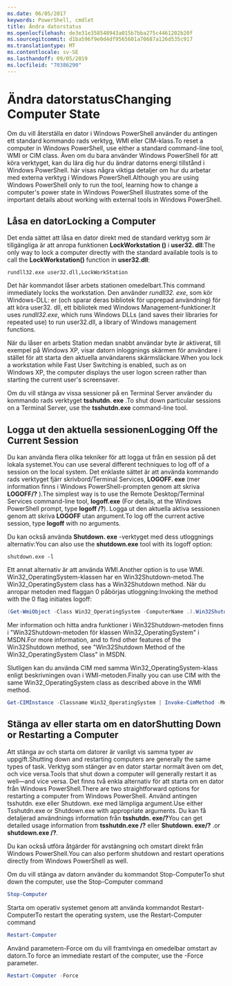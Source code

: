 ```yaml
---
ms.date: 06/05/2017
keywords: PowerShell, cmdlet
title: Ändra datorstatus
ms.openlocfilehash: de3e31e358548943a015b7bba275c4461202b20f
ms.sourcegitcommit: d1ba596f9e0d4df9565601a70687a126d535c917
ms.translationtype: MT
ms.contentlocale: sv-SE
ms.lasthandoff: 09/05/2019
ms.locfileid: "70386290"
---
```

# <a name="changing-computer-state"></a><span data-ttu-id="4c489-103">Ändra datorstatus</span><span class="sxs-lookup"><span data-stu-id="4c489-103">Changing Computer State</span></span>

<span data-ttu-id="4c489-104">Om du vill återställa en dator i Windows PowerShell använder du antingen ett standard kommando rads verktyg, WMI eller CIM-klass.</span><span class="sxs-lookup"><span data-stu-id="4c489-104">To reset a computer in Windows PowerShell, use either a standard command-line tool, WMI or CIM class.</span></span> <span data-ttu-id="4c489-105">Även om du bara använder Windows PowerShell för att köra verktyget, kan du lära dig hur du ändrar datorns energi tillstånd i Windows PowerShell. här visas några viktiga detaljer om hur du arbetar med externa verktyg i Windows PowerShell.</span><span class="sxs-lookup"><span data-stu-id="4c489-105">Although you are using Windows PowerShell only to run the tool, learning how to change a computer's power state in Windows PowerShell illustrates some of the important details about working with external tools in Windows PowerShell.</span></span>

## <a name="locking-a-computer"></a><span data-ttu-id="4c489-106">Låsa en dator</span><span class="sxs-lookup"><span data-stu-id="4c489-106">Locking a Computer</span></span>

<span data-ttu-id="4c489-107">Det enda sättet att låsa en dator direkt med de standard verktyg som är tillgängliga är att anropa funktionen **LockWorkstation ()** i **user32. dll**:</span><span class="sxs-lookup"><span data-stu-id="4c489-107">The only way to lock a computer directly with the standard available tools is to call the **LockWorkstation()** function in **user32.dll**:</span></span>

```
rundll32.exe user32.dll,LockWorkStation
```

<span data-ttu-id="4c489-108">Det här kommandot låser arbets stationen omedelbart.</span><span class="sxs-lookup"><span data-stu-id="4c489-108">This command immediately locks the workstation.</span></span> <span data-ttu-id="4c489-109">Den använder *rundll32. exe*, som kör Windows-DLL: er (och sparar deras bibliotek för upprepad användning) för att köra user32. dll, ett bibliotek med Windows Management-funktioner.</span><span class="sxs-lookup"><span data-stu-id="4c489-109">It uses *rundll32.exe*, which runs Windows DLLs (and saves their libraries for repeated use) to run user32.dll, a library of Windows management functions.</span></span>

<span data-ttu-id="4c489-110">När du låser en arbets Station medan snabbt användar byte är aktiverat, till exempel på Windows XP, visar datorn inloggnings skärmen för användare i stället för att starta den aktuella användarens skärmsläckare.</span><span class="sxs-lookup"><span data-stu-id="4c489-110">When you lock a workstation while Fast User Switching is enabled, such as on Windows XP, the computer displays the user logon screen rather than starting the current user's screensaver.</span></span>

<span data-ttu-id="4c489-111">Om du vill stänga av vissa sessioner på en Terminal Server använder du kommando rads verktyget **tsshutdn. exe** .</span><span class="sxs-lookup"><span data-stu-id="4c489-111">To shut down particular sessions on a Terminal Server, use the **tsshutdn.exe** command-line tool.</span></span>

## <a name="logging-off-the-current-session"></a><span data-ttu-id="4c489-112">Logga ut den aktuella sessionen</span><span class="sxs-lookup"><span data-stu-id="4c489-112">Logging Off the Current Session</span></span>

<span data-ttu-id="4c489-113">Du kan använda flera olika tekniker för att logga ut från en session på det lokala systemet.</span><span class="sxs-lookup"><span data-stu-id="4c489-113">You can use several different techniques to log off of a session on the local system.</span></span> <span data-ttu-id="4c489-114">Det enklaste sättet är att använda kommando rads verktyget fjärr skrivbord/Terminal Services, **LOGOFF. exe** (mer information finns i Windows PowerShell-prompten genom att skriva **LOGOFF/?** ).</span><span class="sxs-lookup"><span data-stu-id="4c489-114">The simplest way is to use the Remote Desktop/Terminal Services command-line tool, **logoff.exe** (For details, at the Windows PowerShell prompt, type **logoff /?**).</span></span> <span data-ttu-id="4c489-115">Logga ut den aktuella aktiva sessionen genom att skriva **LOGOFF** utan argument.</span><span class="sxs-lookup"><span data-stu-id="4c489-115">To log off the current active session, type **logoff** with no arguments.</span></span>

<span data-ttu-id="4c489-116">Du kan också använda **Shutdown. exe** -verktyget med dess utloggnings alternativ:</span><span class="sxs-lookup"><span data-stu-id="4c489-116">You can also use the **shutdown.exe** tool with its logoff option:</span></span>

```
shutdown.exe -l
```

<span data-ttu-id="4c489-117">Ett annat alternativ är att använda WMI.</span><span class="sxs-lookup"><span data-stu-id="4c489-117">Another option is to use WMI.</span></span> <span data-ttu-id="4c489-118">Win32_OperatingSystem-klassen har en Win32Shutdown-metod.</span><span class="sxs-lookup"><span data-stu-id="4c489-118">The Win32_OperatingSystem class has a Win32Shutdown method.</span></span> <span data-ttu-id="4c489-119">När du anropar metoden med flaggan 0 påbörjas utloggning:</span><span class="sxs-lookup"><span data-stu-id="4c489-119">Invoking the method with the 0 flag initiates logoff:</span></span>

```powershell
(Get-WmiObject -Class Win32_OperatingSystem -ComputerName .).Win32Shutdown(0)
```

<span data-ttu-id="4c489-120">Mer information och hitta andra funktioner i Win32Shutdown-metoden finns i "Win32Shutdown-metoden för klassen Win32_OperatingSystem" i MSDN.</span><span class="sxs-lookup"><span data-stu-id="4c489-120">For more information, and to find other features of the Win32Shutdown method, see "Win32Shutdown Method of the Win32_OperatingSystem Class" in MSDN.</span></span>

<span data-ttu-id="4c489-121">Slutligen kan du använda CIM med samma Win32_OperatingSystem-klass enligt beskrivningen ovan i WMI-metoden.</span><span class="sxs-lookup"><span data-stu-id="4c489-121">Finally you can use CIM with the same Win32_OperatingSystem class as described above in the WMI method.</span></span>

```powershell
Get-CIMInstance -Classname Win32_OperatingSystem | Invoke-CimMethod -MethodName Shutdown
```

## <a name="shutting-down-or-restarting-a-computer"></a><span data-ttu-id="4c489-122">Stänga av eller starta om en dator</span><span class="sxs-lookup"><span data-stu-id="4c489-122">Shutting Down or Restarting a Computer</span></span>

<span data-ttu-id="4c489-123">Att stänga av och starta om datorer är vanligt vis samma typer av uppgift.</span><span class="sxs-lookup"><span data-stu-id="4c489-123">Shutting down and restarting computers are generally the same types of task.</span></span> <span data-ttu-id="4c489-124">Verktyg som stänger av en dator startar normalt även om det, och vice versa.</span><span class="sxs-lookup"><span data-stu-id="4c489-124">Tools that shut down a computer will generally restart it as well—and vice versa.</span></span> <span data-ttu-id="4c489-125">Det finns två enkla alternativ för att starta om en dator från Windows PowerShell.</span><span class="sxs-lookup"><span data-stu-id="4c489-125">There are two straightforward options for restarting a computer from Windows PowerShell.</span></span> <span data-ttu-id="4c489-126">Använd antingen tsshutdn. exe eller Shutdown. exe med lämpliga argument.</span><span class="sxs-lookup"><span data-stu-id="4c489-126">Use either Tsshutdn.exe or Shutdown.exe with appropriate arguments.</span></span> <span data-ttu-id="4c489-127">Du kan få detaljerad användnings information från **tsshutdn. exe/?**</span><span class="sxs-lookup"><span data-stu-id="4c489-127">You can get detailed usage information from **tsshutdn.exe /?**</span></span> <span data-ttu-id="4c489-128">eller **Shutdown. exe/?** .</span><span class="sxs-lookup"><span data-stu-id="4c489-128">or **shutdown.exe /?**.</span></span>

<span data-ttu-id="4c489-129">Du kan också utföra åtgärder för avstängning och omstart direkt från Windows PowerShell.</span><span class="sxs-lookup"><span data-stu-id="4c489-129">You can also perform shutdown and restart operations directly from Windows PowerShell as well.</span></span>

<span data-ttu-id="4c489-130">Om du vill stänga av datorn använder du kommandot Stop-Computer</span><span class="sxs-lookup"><span data-stu-id="4c489-130">To shut down the computer, use the Stop-Computer command</span></span>

```powershell
Stop-Computer
```

<span data-ttu-id="4c489-131">Starta om operativ systemet genom att använda kommandot Restart-Computer</span><span class="sxs-lookup"><span data-stu-id="4c489-131">To restart the operating system, use the Restart-Computer command</span></span>

```powershell
Restart-Computer
```

<span data-ttu-id="4c489-132">Använd parametern-Force om du vill framtvinga en omedelbar omstart av datorn.</span><span class="sxs-lookup"><span data-stu-id="4c489-132">To force an immediate restart of the computer, use the -Force parameter.</span></span>

```powershell
Restart-Computer -Force
```
